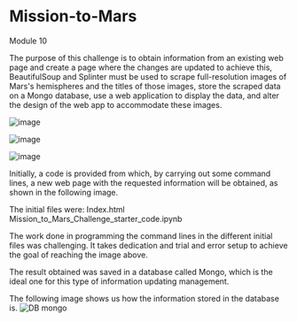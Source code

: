# Mission-to-Mars
   Module 10

The purpose of this challenge is to obtain information from an existing web page and create a page where the changes are updated to achieve this, BeautifulSoup and Splinter must be used to scrape full-resolution images of Mars's hemispheres and the titles of those images, store the scraped data on a Mongo database, use a web application to display the data, and alter the design of the web app to accommodate these images.


![image](https://user-images.githubusercontent.com/96089967/158031197-0ae102b5-e261-442c-b83f-41e910f9289d.png)

![image](https://user-images.githubusercontent.com/96089967/158031214-30b9c5d3-1a16-438c-8d9b-ea6c5a2def5c.png)

![image](https://user-images.githubusercontent.com/96089967/158031277-a0ae7c85-c806-49fd-9286-dfee47187184.png)


Initially, a code is provided from which, by carrying out some command lines, a new web page with the requested information will be obtained, as shown in the following image.


The initial files were:
Index.html
Mission_to_Mars_Challenge_starter_code.ipynb

The work done in programming the command lines in the different initial files was challenging. It takes dedication and trial and error setup to achieve the goal of reaching the image above.

The result obtained was saved in a database called Mongo, which is the ideal one for this type of information updating management. 

The following image shows us how the information stored in the database is.
![DB mongo](https://user-images.githubusercontent.com/96089967/158031328-95db5ba0-c046-4cb3-afa0-50b0916639da.png)

